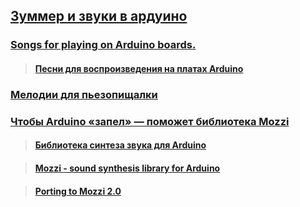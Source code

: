 ## [Зуммер и звуки в ардуино](#)

### [Songs for playing on Arduino boards.](https://github.com/robsoncouto/arduino-songs/tree/master)

> #### [Песни для воспроизведения на платах Arduino](arduino-songs/arduino-songs.md)

### [Мелодии для пьезопищалки](https://forum.amperka.ru/threads/Мелодии-для-пьезопищалки.272/)

### [Чтобы Arduino «запел» — поможет библиотека Mozzi](https://habr.com/ru/companies/audiomania/articles/658737/)

> #### [Библиотека синтеза звука для Arduino](https://github.com/sensorium/Mozzi)

> #### [Mozzi - sound synthesis library for Arduino](Mozzi/Mozzi.md)

> #### [Porting to Mozzi 2.0](Mozzi/Readme_Mozzi_2_0.md)









